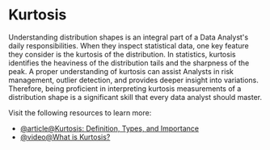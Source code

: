 # Kurtosis

Understanding distribution shapes is an integral part of a Data Analyst's daily responsibilities. When they inspect statistical data, one key feature they consider is the kurtosis of the distribution. In statistics, kurtosis identifies the heaviness of the distribution tails and the sharpness of the peak. A proper understanding of kurtosis can assist Analysts in risk management, outlier detection, and provides deeper insight into variations. Therefore, being proficient in interpreting kurtosis measurements of a distribution shape is a significant skill that every data analyst should master.

Visit the following resources to learn more:

- [@article@Kurtosis: Definition, Types, and Importance](https://www.investopedia.com/terms/k/kurtosis.asp)
- [@video@What is Kurtosis?](https://www.youtube.com/watch?v=AsxEDBhESJg)